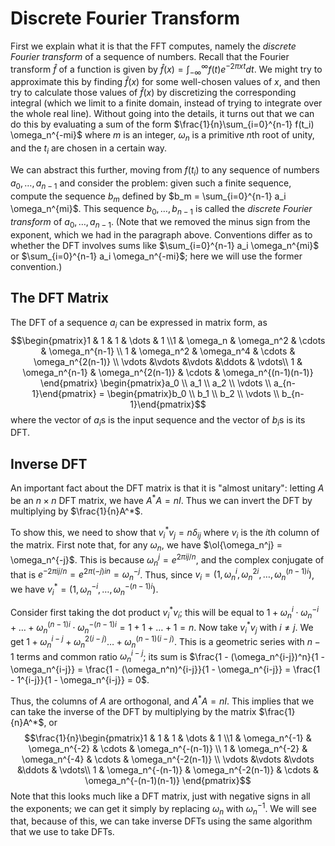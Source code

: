 # Discrete Fourier Transform
First we explain what it is that the FFT computes, namely the *discrete Fourier transform* of a sequence of numbers. Recall that the Fourier transform $\hat{f}$ of a function is given by $\hat{f}(x) = \int_{-\infty}^\infty f(t)e^{-2\pi xt}dt$. We might try to approximate this by finding $\hat{f}(x)$ for some well-chosen values of $x$, and then try to calculate those values of $\hat{f}(x)$ by discretizing the corresponding integral (which we limit to a finite domain, instead of trying to integrate over the whole real line). Without going into the details, it turns out that we can do this by evaluating a sum of the form $\frac{1}{n}\sum_{i=0}^{n-1} f(t_i) \omega_n^{-mi}$ where $m$ is an integer, $\omega_n$ is a primitive $n$th root of unity, and the $t_i$ are chosen in a certain way. 

We can abstract this further, moving from $f(t_i)$ to any sequence of numbers $a_0, \dots, a_{n-1}$ and consider the problem: given such a finite sequence, compute the sequence $b_m$ defined by $b_m = \sum_{i=0}^{n-1} a_i \omega_n^{mi}$. This sequence $b_0, \dots, b_{n-1}$ is called the *discrete Fourier transform* of $a_0, \dots, a_{n-1}$. (Note that we removed the minus sign from the exponent, which we had in the paragraph above. Conventions differ as to whether the DFT involves sums like $\sum_{i=0}^{n-1} a_i \omega_n^{mi}$ or $\sum_{i=0}^{n-1} a_i \omega_n^{-mi}$; here we will use the former convention.)
## The DFT Matrix
The DFT of a sequence $a_i$ can be expressed in matrix form, as $$\begin{pmatrix}1 & 1 & 1 & \dots & 1 \\1 & \omega_n & \omega_n^2 & \cdots &  \omega_n^{n-1} \\ 1 & \omega_n^2 & \omega_n^4 & \cdots &  \omega_n^{2(n-1)} \\ \vdots &\vdots &\vdots &\ddots & \vdots\\ 1 & \omega_n^{n-1} & \omega_n^{2(n-1)} & \cdots &  \omega_n^{(n-1)(n-1)} \end{pmatrix} \begin{pmatrix}a_0 \\ a_1 \\ a_2 \\ \vdots \\ a_{n-1}\end{pmatrix} = \begin{pmatrix}b_0 \\ b_1 \\ b_2 \\ \vdots \\ b_{n-1}\end{pmatrix}$$ where the vector of $a_i$s is the input sequence and the vector of $b_i$s is its DFT. 

## Inverse DFT
An important fact about the DFT matrix is that it is "almost unitary": letting $A$ be an $n \times n$ DFT matrix, we have $A^*A = nI$. Thus we can invert the DFT by multiplying by $\frac{1}{n}A^*$. 

To show this, we need to show that $v_i^*v_j = n\delta_{ij}$ where $v_i$ is the $i$th column of the matrix. First note that, for any $\omega_n$, we have $\ol{\omega_n^j} = \omega_n^{-j}$. This is because $\omega_n^j = e^{2\pi ij/n}$, and the complex conjugate of that is $e^{-2\pi ij/n} = e^{2\pi (-j)in} = \omega_n^{-j}$. Thus, since $v_i = (1, \omega_n^i, \omega_n^{2i}, \dots, \omega_n^{(n-1)i})$, we have $v_i^* = (1, \omega_n^{-i}, \dots, \omega_n^{-(n-1)i})$. 

Consider first taking the dot product $v_i^*v_i$; this will be equal to $1 + \omega_n^i \cdot \omega_n^{-i} + \dots + \omega_n^{(n-1)i} \cdot \omega_n^{-(n-1)i} = 1 + 1 + \dots + 1 = n$. Now take $v_i^* v_j$ with $i \neq j$. We get $1 + \omega_n^{i-j} + \omega_n^{2(i-j)} \dots + \omega_n^{(n-1)(i-j)}$. This is a geometric series with $n-1$ terms and common ratio $\omega_n^{i-j}$; its sum is $\frac{1 - (\omega_n^{i-j})^n}{1 - \omega_n^{i-j}} = \frac{1 - (\omega_n^n)^{i-j}}{1 - \omega_n^{i-j}} = \frac{1 - 1^{i-j}}{1 - \omega_n^{i-j}} = 0$. 

Thus, the columns of $A$ are orthogonal, and $A^*A = nI$. This implies that we can take the inverse of the DFT by multiplying by the matrix $\frac{1}{n}A^*$, or $$\frac{1}{n}\begin{pmatrix}1 & 1 & 1 & \dots & 1 \\1 & \omega_n^{-1} & \omega_n^{-2} & \cdots &  \omega_n^{-(n-1)} \\ 1 & \omega_n^{-2} & \omega_n^{-4} & \cdots &  \omega_n^{-2(n-1)} \\ \vdots &\vdots &\vdots &\ddots & \vdots\\ 1 & \omega_n^{-(n-1)} & \omega_n^{-2(n-1)} & \cdots &  \omega_n^{-(n-1)(n-1)} \end{pmatrix}$$ Note that this looks much like a DFT matrix, just with negative signs in all the exponents; we can get it simply by replacing $\omega_n$ with $\omega_n^{-1}$. We will see that, because of this, we can take inverse DFTs using the same algorithm that we use to take DFTs. 

